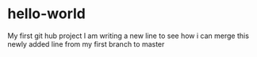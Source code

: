 # hello-world
My first git hub project
I am writing a new line to see how i can merge this newly added line from my first branch to master
